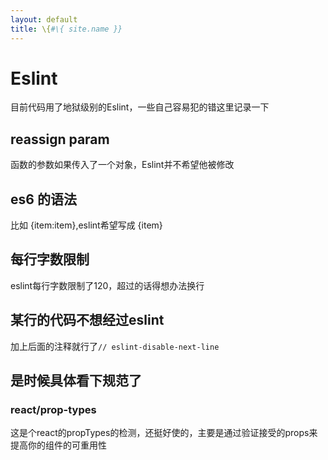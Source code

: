 ```yaml
---
layout: default
title: \{#\{ site.name }}
---
```

# Eslint
目前代码用了地狱级别的Eslint，一些自己容易犯的错这里记录一下

## reassign param
函数的参数如果传入了一个对象，Eslint并不希望他被修改

## es6 的语法
比如 {item:item},eslint希望写成 {item}

## 每行字数限制
eslint每行字数限制了120，超过的话得想办法换行

## 某行的代码不想经过eslint
加上后面的注释就行了`// eslint-disable-next-line`

## 是时候具体看下规范了
### react/prop-types
这是个react的propTypes的检测，还挺好使的，主要是通过验证接受的props来提高你的组件的可重用性
